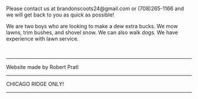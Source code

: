 <p><c> Please contact us at brandonscoots24@gmail.com or (708)265-1166 and we will get back to you as quick as possible! </p>
<p> We are two boys who are looking to make a dew extra bucks. We mow lawns, trim bushes, and shovel snow. We can also walk dogs. We have experience with lawn service.</c></p>

<br>
<hr>
<c> Website made by Robert Pratl </c>
<br>
<hr>
<c> CHICAGO RIDGE ONLY! </c>
<hr>
